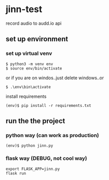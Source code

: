 # jinn-test
record audio to audd.io api

## set up environment

### set up virtual venv
	
	$ python3 -m venv env
	$ source env/bin/activate

or if you are on windos..just delete windows..or

	$ .\env\bin\activate

install requirements

	(env)$ pip install -r requirements.txt

## run the the project

### python way (can work as production)

	(env)$ python jinn.py

### flask way (DEBUG, not cool way)

	export FLASK_APP=jinn.py
	flask run
